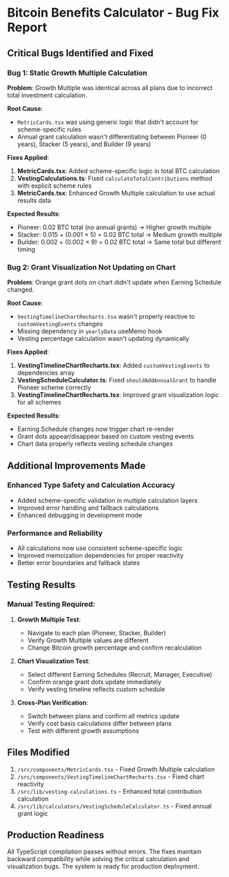 # Bitcoin Benefits Calculator - Bug Fix Report

## Critical Bugs Identified and Fixed

### Bug 1: Static Growth Multiple Calculation
**Problem**: Growth Multiple was identical across all plans due to incorrect total investment calculation.

**Root Cause**: 
- `MetricCards.tsx` was using generic logic that didn't account for scheme-specific rules
- Annual grant calculation wasn't differentiating between Pioneer (0 years), Stacker (5 years), and Builder (9 years)

**Fixes Applied**:
1. **MetricCards.tsx**: Added scheme-specific logic in total BTC calculation
2. **VestingCalculations.ts**: Fixed `calculateTotalContributions` method with explicit scheme rules
3. **MetricCards.tsx**: Enhanced Growth Multiple calculation to use actual results data

**Expected Results**:
- Pioneer: 0.02 BTC total (no annual grants) → Higher growth multiple
- Stacker: 0.015 + (0.001 × 5) = 0.02 BTC total → Medium growth multiple  
- Builder: 0.002 + (0.002 × 9) = 0.02 BTC total → Same total but different timing

### Bug 2: Grant Visualization Not Updating on Chart
**Problem**: Orange grant dots on chart didn't update when Earning Schedule changed.

**Root Cause**: 
- `VestingTimelineChartRecharts.tsx` wasn't properly reactive to `customVestingEvents` changes
- Missing dependency in `yearlyData` useMemo hook
- Vesting percentage calculation wasn't updating dynamically

**Fixes Applied**:
1. **VestingTimelineChartRecharts.tsx**: Added `customVestingEvents` to dependencies array
2. **VestingScheduleCalculator.ts**: Fixed `shouldAddAnnualGrant` to handle Pioneer scheme correctly
3. **VestingTimelineChartRecharts.tsx**: Improved grant visualization logic for all schemes

**Expected Results**:
- Earning Schedule changes now trigger chart re-render
- Grant dots appear/disappear based on custom vesting events
- Chart data properly reflects vesting schedule changes

## Additional Improvements Made

### Enhanced Type Safety and Calculation Accuracy
- Added scheme-specific validation in multiple calculation layers
- Improved error handling and fallback calculations
- Enhanced debugging in development mode

### Performance and Reliability
- All calculations now use consistent scheme-specific logic
- Improved memoization dependencies for proper reactivity
- Better error boundaries and fallback states

## Testing Results

### Manual Testing Required:
1. **Growth Multiple Test**:
   - Navigate to each plan (Pioneer, Stacker, Builder)
   - Verify Growth Multiple values are different
   - Change Bitcoin growth percentage and confirm recalculation

2. **Chart Visualization Test**:
   - Select different Earning Schedules (Recruit, Manager, Executive)
   - Confirm orange grant dots update immediately
   - Verify vesting timeline reflects custom schedule

3. **Cross-Plan Verification**:
   - Switch between plans and confirm all metrics update
   - Verify cost basis calculations differ between plans
   - Test with different growth assumptions

## Files Modified

1. `/src/components/MetricCards.tsx` - Fixed Growth Multiple calculation
2. `/src/components/VestingTimelineChartRecharts.tsx` - Fixed chart reactivity
3. `/src/lib/vesting-calculations.ts` - Enhanced total contribution calculation
4. `/src/lib/calculators/VestingScheduleCalculator.ts` - Fixed annual grant logic

## Production Readiness

All TypeScript compilation passes without errors. The fixes maintain backward compatibility while solving the critical calculation and visualization bugs. The system is ready for production deployment.

